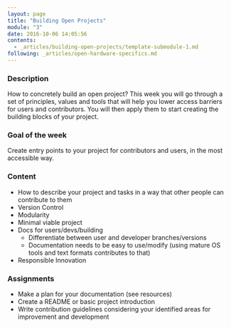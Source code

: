 ```yaml
---
layout: page
title: "Building Open Projects"
module: "3"
date: 2016-10-06 14:05:56
contents:
  - _articles/building-open-projects/template-submodule-1.md
following: _articles/open-hardware-specifics.md
---
```


### Description
How to concretely build an open project? This week you will go through a set of principles, values and tools that will help you lower access barriers for users and contributors. You will then apply them to start creating the building blocks of your project.

### Goal of the week
Create entry points to your project for contributors and users, in the most accessible way.

### Content

- How to describe your project and tasks in a way that other people can contribute to them
- Version Control
- Modularity
- Minimal viable project
- Docs for users/devs/building
  - Differentiate between user and developer branches/versions
  - Documentation needs to be easy to use/modify (using mature OS tools and text formats contributes to that)
- Responsible Innovation


### Assignments
- Make a plan for your documentation (see resources)
- Create a README or basic project introduction
- Write contribution guidelines considering your identified areas for improvement and development
